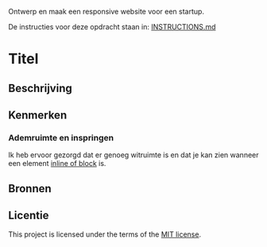 Ontwerp en maak een responsive website voor een startup.

De instructies voor deze opdracht staan in: [INSTRUCTIONS.md](https://github.com/fdnd-task/the-startup-responsive-interactieve-website/blob/main/docs/INSTRUCTIONS.md)

# Titel
<!-- Geef je project een titel en schrijf in één zin wat het is -->

## Beschrijving
<!-- In de Beschrijving staat hoe je project er uit ziet, hoe het werkt en wat je er mee kan. -->
<!-- Voeg een mooie poster visual toe 📸 -->
<!-- Voeg een link toe naar Github Pages 🌐-->

## Kenmerken
<!-- Bij Kenmerken staat welke technieken zijn gebruikt en hoe. Wat is de HTML structuur? Wat zijn de belangrijkste dingen in CSS? Wat is er met JS gedaan en hoe? -->
### Ademruimte en inspringen
Ik heb ervoor gezorgd dat er genoeg witruimte is en dat je kan zien wanneer een element [inline of block](https://github.com/julesbruins/the-startup-responsive-interactive-website/blob/2403ac4defe5ddf34d7ca2721eec1cc354e385aa/careers.html#L33-L40) is. 

## Bronnen

## Licentie

This project is licensed under the terms of the [MIT license](./LICENSE).


